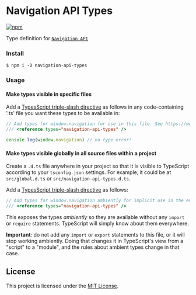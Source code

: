 # Navigation API Types

[![npm](https://img.shields.io/npm/v/navigation-api-types.svg?style=flat-square)](https://www.npmjs.com/package/navigation-api-types)

Type definition for [`Navigation API`](https://github.com/WICG/navigation-api)

### Install

```shell
$ npm i -D navigation-api-types
```
### Usage

#### Make types visible in specific files

Add a [TypesScript triple-slash directive](https://www.typescriptlang.org/docs/handbook/triple-slash-directives.html#-reference-types-)
as follows in any code-containing '.ts' file you want these types to be available in:

```typescript
// Add types for window.navigation for use in this file. See https://www.typescriptlang.org/docs/handbook/triple-slash-directives.html#-reference-types- for more info.
/// <reference types="navigation-api-types" />

console.log(window.navigation) // no type error!
```

#### Make types visible globally in all source files within a project

Create a `.d.ts` file anywhere in your project so that it is visible to TypeScript according to your `tsconfig.json` settings. For
example, it could be at `src/global.d.ts` or `src/navigation-api-types.d.ts`.

Add a [TypesScript triple-slash directive](https://www.typescriptlang.org/docs/handbook/triple-slash-directives.html#-reference-types-) as follows:

```typescript
// Add types for window.navigation ambiently for implicit use in the entire project. See https://www.typescriptlang.org/docs/handbook/triple-slash-directives.html#-reference-types- for more info.
/// <reference types="navigation-api-types" />
```

This exposes the types *ambiently* so they are available without any `import` or `require` statements. TypeScript will simply know about them everywhere.

**Important**: do not add any `import` or `export` statements to this file, or it will stop working ambiently. Doing that
changes it in TypeScript's view from a "script" to a "module", and the rules about ambient types change in that case.

## License

This project is licensed under the [MIT License](https://github.com/lukewarlow/navigation-api-types/blob/master/LICENSE).
